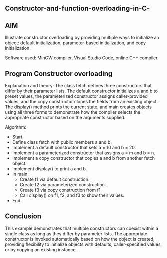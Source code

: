 ## Constructor-and-function-overloading-in-C-

## AIM
Illustrate constructor overloading by providing multiple ways to initialize an object: default initialization, parameter-based initialization, and copy initialization.

Software used: MinGW compiler, Visual Studio Code, online C++ compiler.

## Program Constructor overloading
Explanation and theory: The class fetch defines three constructors that differ by their parameter lists. The default constructor initializes a and b to preset values, the parameterized constructor assigns caller-provided values, and the copy constructor clones the fields from an existing object. The display() method prints the current state, and main creates objects using all three forms to demonstrate how the compiler selects the appropriate constructor based on the arguments supplied.

Algorithm:
- Start.
- Define class fetch with public members a and b.
- Implement a default constructor that sets a = 10 and b = 20.
- Implement a parameterized constructor that assigns a = m and b = n.
- Implement a copy constructor that copies a and b from another fetch object.
- Implement display() to print a and b.
- In main: 
  - Create f1 via default construction.
  - Create f2 via parameterized construction.
  - Create f3 via copy construction from f1.
  - Call display() on f1, f2, and f3 to show their values.
- End.

## Conclusion
This example demonstrates that multiple constructors can coexist within a single class as long as they differ by parameter lists. The appropriate constructor is invoked automatically based on how the object is created, providing flexibility to initialize objects with defaults, caller-specified values, or by copying an existing instance.
